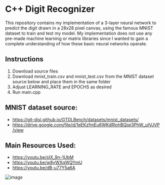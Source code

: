 # C++ Digit Recognizer

This repository contains my implementation of a 3-layer neural network to predict the digit drawn in a 28x28 pixel canvas, using the famous MNIST dataset to train and test my model. My implementation does not use any pre-made machine learning or matrix libraries since I wanted to gain a complete understanding of how these basic neural networks operate.

## Instructions

1. Download source files
2. Download mnist_train.csv and mnist_test.csv from the MNIST dataset source below and place them in the same folder
3. Adjust LEARNING_RATE and EPOCHS as desired
4. Run main.cpp

## MNIST dataset source: 

- https://git-disl.github.io/GTDLBench/datasets/mnist_datasets/
- https://drive.google.com/file/d/1eEKzfmEu6WKdRlohBQiqi3PhW_uIVJVP/view

## Main Resources Used:

- https://youtu.be/sIX_9n-1UbM
- https://youtu.be/w8yWXqWQYmU
- https://youtu.be/dB-u77Y5a6A

![image](https://github.com/alexroz25/cpp_ml/assets/114797473/2517f42e-bf99-4325-ab25-9375130088e7)
